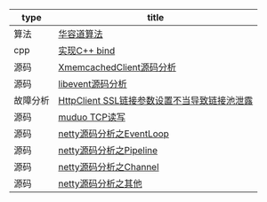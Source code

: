 

|type|title|
|----|----|
|算法|[华容道算法](algorithm/Solution.cpp)|
|cpp|[实现C++ bind](cpp/bind.cpp)|
|源码|[XmemcachedClient源码分析](source/xmemcached.sourcecode.md)|
|源码|[libevent源码分析](source/libevent.sourcecode.md)|
|故障分析|[HttpClient SSL链接参数设置不当导致链接池泄露](fault/httpclient.pool.md)|
|源码|[muduo TCP读写](source/muduo.sourcecode.md)|
|源码|[netty源码分析之EventLoop](source/netty.1.eventloop.md)|
|源码|[netty源码分析之Pipeline](source/netty.2.pipeline.md)|
|源码|[netty源码分析之Channel](source/netty.3.channel.md)|
|源码|[netty源码分析之其他](source/netty.4.other.md)|